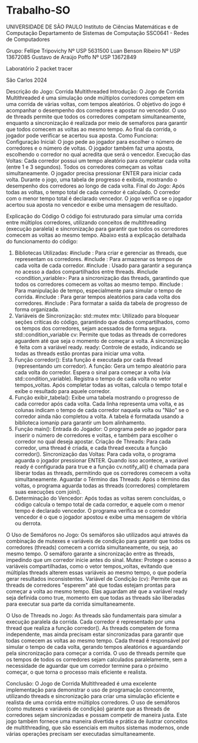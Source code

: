 # Trabalho-SO

UNIVERSIDADE DE SÃO PAULO
Instituto de Ciências Matemáticas e de Computação
Departamento de Sistemas de Computação
SSC0641 - Redes de Computadores


Grupo:
	Fellipe Tripovichy	Nº USP 5631500
	Luan Benson Ribeiro	Nº USP 13672085
	Gustavo de Araújo Poffo	Nº USP 13672849






Laboratório 2
 packet tracer












São Carlos
2024

Descrição do Jogo: Corrida Multithreaded
Introdução:
O Jogo de Corrida Multithreaded é uma simulação onde múltiplos corredores competem em uma corrida de várias voltas, com tempos aleatórios. O objetivo do jogo é acompanhar o desempenho dos corredores e apostar no vencedor. O uso de threads permite que todos os corredores competam simultaneamente, enquanto a sincronização é realizada por meio de semaforos para garantir que todos comecem as voltas ao mesmo tempo. Ao final da corrida, o jogador pode verificar se acertou sua aposta.
Como Funciona:
Configuração Inicial:
O jogo pede ao jogador para escolher o número de corredores e o número de voltas.
O jogador também faz uma aposta, escolhendo o corredor no qual acredita que será o vencedor.
Execução das Voltas:
Cada corredor possui um tempo aleatório para completar cada volta (entre 1 e 3 segundos).
Todos os corredores começam as voltas simultaneamente. O jogador precisa pressionar ENTER para iniciar cada volta.
Durante o jogo, uma tabela de progresso é exibida, mostrando o desempenho dos corredores ao longo de cada volta.
Final do Jogo:
Após todas as voltas, o tempo total de cada corredor é calculado.
O corredor com o menor tempo total é declarado vencedor.
O jogo verifica se o jogador acertou sua aposta no vencedor e exibe uma mensagem de resultado.

Explicação do Código
O código foi estruturado para simular uma corrida entre múltiplos corredores, utilizando conceitos de multithreading (execução paralela) e sincronização para garantir que todos os corredores comecem as voltas ao mesmo tempo. Abaixo está a explicação detalhada do funcionamento do código:
1. Bibliotecas Utilizadas:
#include <thread>: Para criar e gerenciar as threads, que representam os corredores.
#include <vector>: Para armazenar os tempos de cada volta de cada corredor.
#include <mutex>: Usado para garantir a segurança no acesso a dados compartilhados entre threads.
#include <condition_variable>: Para a sincronização das threads, garantindo que todos os corredores comecem as voltas ao mesmo tempo.
#include <chrono>: Para manipulação de tempo, especialmente para simular o tempo de corrida.
#include <random>: Para gerar tempos aleatórios para cada volta dos corredores.
#include <iomanip>: Para formatar a saída da tabela de progresso de forma organizada.
2. Variáveis de Sincronização:
std::mutex mtx: Utilizado para bloquear seções críticas do código, garantindo que dados compartilhados, como os tempos dos corredores, sejam acessados de forma segura.
std::condition_variable cv: Permite que todas as threads de corredores aguardem até que seja o momento de começar a volta. A sincronização é feita com a variável ready.
ready: Controle de estado, indicando se todas as threads estão prontas para iniciar uma volta.
3. Função corredor():
Esta função é executada por cada thread (representando um corredor). A função:
Gera um tempo aleatório para cada volta do corredor.
Espera o sinal para começar a volta (via std::condition_variable).
Registra o tempo de cada volta no vetor tempos_voltas.
Após completar todas as voltas, calcula o tempo total e exibe o resultado para aquele corredor.
4. Função exibir_tabela():
Exibe uma tabela mostrando o progresso de cada corredor após cada volta. Cada linha representa uma volta, e as colunas indicam o tempo de cada corredor naquela volta ou "Não" se o corredor ainda não completou a volta.
A tabela é formatada usando a biblioteca iomanip para garantir um bom alinhamento.
5. Função main():
Entrada do Jogador: O programa pede ao jogador para inserir o número de corredores e voltas, e também para escolher o corredor no qual deseja apostar.
Criação de Threads: Para cada corredor, uma thread é criada, e cada thread executa a função corredor().
Sincronização das Voltas: Para cada volta, o programa aguarda o jogador pressionar ENTER. Quando isso acontece, a variável ready é configurada para true e a função cv.notify_all() é chamada para liberar todas as threads, permitindo que os corredores comecem a volta simultaneamente.
Aguardar o Término das Threads: Após o término das voltas, o programa aguarda todas as threads (corredores) completarem suas execuções com join().
6. Determinação do Vencedor:
Após todas as voltas serem concluídas, o código calcula o tempo total de cada corredor, e aquele com o menor tempo é declarado vencedor.
O programa verifica se o corredor vencedor é o que o jogador apostou e exibe uma mensagem de vitória ou derrota.

O Uso de Semáforos no Jogo:
Os semáforos são utilizados aqui através da combinação de mutexes e variáveis de condição para garantir que todos os corredores (threads) comecem a corrida simultaneamente, ou seja, ao mesmo tempo. O semáforo garante a sincronização entre as threads, impedindo que um corredor inicie antes do sinal.
Mutex: Protege o acesso a variáveis compartilhadas, como o vetor tempos_voltas, evitando que múltiplas threads alterem essas variáveis ao mesmo tempo, o que poderia gerar resultados inconsistentes.
Variável de Condição (cv): Permite que as threads de corredores "esperem" até que todas estejam prontas para começar a volta ao mesmo tempo. Elas aguardam até que a variável ready seja definida como true, momento em que todas as threads são liberadas para executar sua parte da corrida simultaneamente.

O Uso de Threads no Jogo:
As threads são fundamentais para simular a execução paralela da corrida. Cada corredor é representado por uma thread que realiza a função corredor(). As threads competem de forma independente, mas ainda precisam estar sincronizadas para garantir que todas comecem as voltas ao mesmo tempo.
Cada thread é responsável por simular o tempo de cada volta, gerando tempos aleatórios e aguardando pela sincronização para começar a corrida.
O uso de threads permite que os tempos de todos os corredores sejam calculados paralelamente, sem a necessidade de aguardar que um corredor termine para o próximo começar, o que torna o processo mais eficiente e realista.

Conclusão:
O Jogo de Corrida Multithreaded é uma excelente implementação para demonstrar o uso de programação concorrente, utilizando threads e sincronização para criar uma simulação eficiente e realista de uma corrida entre múltiplos corredores. O uso de semáforos (como mutexes e variáveis de condição) garante que as threads de corredores sejam sincronizadas e possam competir de maneira justa. Este jogo também fornece uma maneira divertida e prática de ilustrar conceitos de multithreading, que são essenciais em muitos sistemas modernos, onde várias operações precisam ser executadas simultaneamente.

